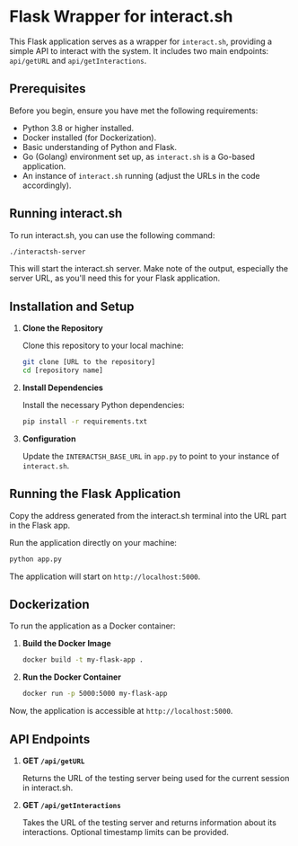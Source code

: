 
# Flask Wrapper for interact.sh

This Flask application serves as a wrapper for `interact.sh`, providing a simple API to interact with the system. It includes two main endpoints: `api/getURL` and `api/getInteractions`.

## Prerequisites

Before you begin, ensure you have met the following requirements:

- Python 3.8 or higher installed.
- Docker installed (for Dockerization).
- Basic understanding of Python and Flask.
- Go (Golang) environment set up, as `interact.sh` is a Go-based application.
- An instance of `interact.sh` running (adjust the URLs in the code accordingly).

## Running interact.sh

To run interact.sh, you can use the following command:

```bash
./interactsh-server
```

This will start the interact.sh server. Make note of the output, especially the server URL, as you'll need this for your Flask application.

## Installation and Setup

1. **Clone the Repository**

   Clone this repository to your local machine:

   ```bash
   git clone [URL to the repository]
   cd [repository name]
   ```

2. **Install Dependencies**

   Install the necessary Python dependencies:

   ```bash
   pip install -r requirements.txt
   ```

3. **Configuration**

   Update the `INTERACTSH_BASE_URL` in `app.py` to point to your instance of `interact.sh`.

## Running the Flask Application

Copy the address generated from the interact.sh terminal into the URL part in the Flask app.

Run the application directly on your machine:

```bash
python app.py
```

The application will start on `http://localhost:5000`.

## Dockerization

To run the application as a Docker container:

1. **Build the Docker Image**

   ```bash
   docker build -t my-flask-app .
   ```

2. **Run the Docker Container**

   ```bash
   docker run -p 5000:5000 my-flask-app
   ```

Now, the application is accessible at `http://localhost:5000`.

## API Endpoints

1. **GET `/api/getURL`**
   
   Returns the URL of the testing server being used for the current session in interact.sh.

2. **GET `/api/getInteractions`**
   
   Takes the URL of the testing server and returns information about its interactions. Optional timestamp limits can be provided.
